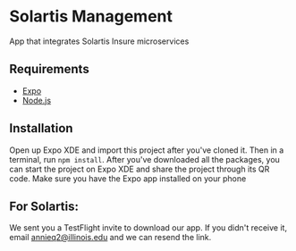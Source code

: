 # Solartis Management
App that integrates Solartis Insure microservices

## Requirements
* [Expo](https://docs.expo.io/versions/v29.0.0/introduction/installation.html)
* [Node.js](https://nodejs.org/en/)

## Installation
Open up Expo XDE and import this project after you've cloned it. Then in a terminal, run `npm install`. After you've downloaded all the packages, you can start the project on Expo XDE and share the project through its QR code. Make sure you have the Expo app installed on your phone

## For Solartis:
We sent you a TestFlight invite to download our app. If you didn't receive it, email annieq2@illinois.edu and we can resend the link.
